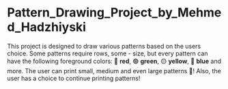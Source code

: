 # Pattern_Drawing_Project_by_Mehmed_Hadzhiyski
This project is designed to draw various patterns based on the users choice.
Some patterns require rows, some - size, but every pattern can have the following foreground colors: 🔴 **red**, 🟢 **green**, 🟡 **yellow**, 🔵 **blue** and more.
The user can print small, medium and even large patterns 🤯! Also, the user has a choice to continue printing patterns!
